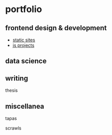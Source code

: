 

# portfolio



## frontend design & development

* [static sites](./statics.html)
* [js projects](./js.html)




## data science





## writing

thesis


## miscellanea

tapas

scrawls
